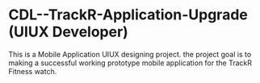 # CDL--TrackR-Application-Upgrade (UIUX Developer)
This is a Mobile Application UIUX designing project. the project goal is to making a successful working prototype mobile application for the TrackR Fitness watch.
